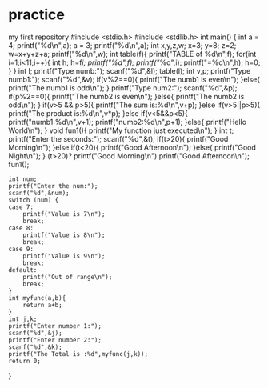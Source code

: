 # practice
my first repository
#include <stdio.h>
#include <stdlib.h>
int main() {
    int a = 4;
    printf("%d\n",a);
    a = 3;
    printf("%d\n",a);
    int x,y,z,w;
    x=3;
    y=8;
    z=2;
    w=x+y+z+a;
    printf("%d\n",w);
    int table(f){
        printf("TABLE of %d\n",f);
        for(int i=1;i<11;i++){
            int h;
            h=f*i;
            printf("%d",f);
            printf("*%d",i);
            printf("=%d\n",h);
            h=0;
            }
        }
    int l;
    printf("Type numb:");
    scanf("%d",&l);
    table(l);
    int v,p;
    printf("Type numb1:");
    scanf("%d",&v);
    if(v%2==0){
        printf("The numb1 is even\n");
        }else{
            printf("The numb1 is odd\n");
            }
    printf("Type num2:");
    scanf("%d",&p);
    if(p%2==0){
        printf("The numb2 is even\n");
        }else{
            printf("The numb2 is odd\n");
            }
    if(v>5 && p>5){
        printf("The sum is:%d\n",v+p);
        }else if(v>5||p>5){
            printf("The product is:%d\n",v*p);
            }else if(v<5&&p<5){
                printf("numb1:%d\n",v+1);
                printf("numb2:%d\n",p+1);
                }else{
                    printf("Hello World\n");
                    }
    void fun1(){
        printf("My function just executed\n");
    }
    int t;
    printf("Enter the seconds:");
    scanf("%d",&t);
    if(t>20){
        printf("Good Morning\n");
    }else if(t<20){
        printf("Good Afternoon\n");
    }else{
        printf("Good Night\n");
    }
    (t>20)? printf("Good Morning\n"):printf("Good Afternoon\n");
    fun1();

    int num;
    printf("Enter the num:");
    scanf("%d",&num);
    switch (num) {
    case 7:
        printf("Value is 7\n");
        break;
    case 8:
        printf("Value is 8\n");
        break;
    case 9:
        printf("Value is 9\n");
        break;
    default:
        printf("Out of range\n");
        break;
    }
    int myfunc(a,b){
        return a+b;
    }
    int j,k;
    printf("Enter number 1:");
    scanf("%d",&j);
    printf("Enter number 2:");
    scanf("%d",&k);
    printf("The Total is :%d",myfunc(j,k));
    return 0;
}

